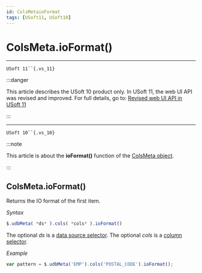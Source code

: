 ```yaml
---
id: ColsMetaioFormat
tags: [USoft11, USoft10]
---
```

# ColsMeta.ioFormat()



----

`USoft 11``{.vs_11}`


:::danger

This article describes the USoft 10 product only.
In USoft 11, the web UI API was revised and improved. For full details, go to:
[Revised web UI API in USoft 11](/Web_and_app_UIs/UDB_udb/Revised_web_UI_API_in_USoft_11.md)

:::

----

`USoft 10``{.vs_10}`


:::note

This article is about the **ioFormat()** function of the [ColsMeta object](/Web_and_app_UIs/UDB_ColsMeta).

:::

## **ColsMeta.ioFormat()**

Returns the IO format of the first item.

*Syntax*

```js
$.udbMeta( *ds* ).cols( *cols* ).ioFormat()
```

The optional *ds* is a [data source selector](/Web_and_app_UIs/UDB_DataSourceMetaContainer/UDB_DataSourceMetaContainer_object.md). The optional *cols* is a [column selector](/Web_and_app_UIs/UDB_ColsMeta/UDB_ColsMeta_object.md).

*Example*

```js
var pattern = $.udbMeta('EMP').cols('POSTAL_CODE').ioFormat();
```

 